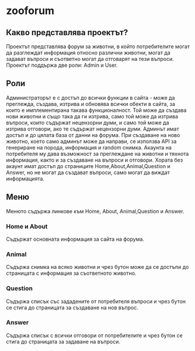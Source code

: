 # zooforum
## Какво представлява проектът?
Проектът представлява форум за животни, в който потребителите могат да разглеждат информация относно различни животни, могат да задават въпроси и съответно могат да отговарят на тези въпроси.
Проектът поддържа две роли: Admin и User. 

## Роли
Администраторът е с достъп до всички функции в сайта - може да преглежда, създава, изтрива и обновява всички обекти в сайта, за които е имплементирана такава функционалност. Той може да създава нови животни и също така да ги изтрива, само той може да изтрива въпроси, които съдържат нецензорни думи, и само той може да изтрива отговори, ако те съдържат нецензорни думи. Админът имат достъп и до цялата база от данни на форума. При създаване на ново животно, което само админът може да направи, се използва API за генериране на порода, информация и random снимка.
Акаунта на потребителя му дава възможност за преглеждане на животни и тяхнота информация, както и за създаване на въпроси и отговори. 
Хората без акаунт имат достъп до страниците Home,About,Animal,Question и Answer, но не могат да създават въпроси, само могат да виждат информацията.

## Меню
Менюто съдържа линкове към Home, About, Animal,Question и Answer.
### Home и About
Съдържат основната информация за сайта на форума.
### Animal
Съдържа снимка на всяко животни и чрез бутон може да се достъпи до страницата с информация за съответното животно.
### Question
Съдържа списък със зададените от потребителя въпроси и чрез бутон се стига до страницата за създаване на нов въпрос.
### Answer
Съдържа списък с всички отговори от потребителите и чрез бутон се стига до страницата за задаване на въпроси.

